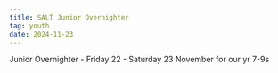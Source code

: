 ```yaml
---
title: SALT Junior Overnighter
tag: youth
date: 2024-11-23
---
```


Junior Overnighter - Friday 22 - Saturday 23 November for our yr 7-9s
